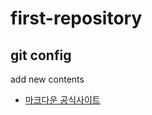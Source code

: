 # first-repository
## git config
add new contents


* [마크다운 공식사이트](https://daringfireball.net/projects/markdown/)
